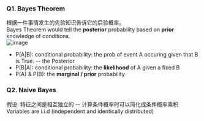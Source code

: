 ### Q1. Bayes Theorem
根据一件事情发生的先验知识告诉它的后验概率。    
Bayes Theorem would tell the **posterior** probability based on **prior** knowledge of conditions.    
![image](https://user-images.githubusercontent.com/56160038/179351738-6d6f580c-50c9-49de-8af8-ee37bef2ae98.png)    
* P(A|B): conditional probability: the prob of event A occuring given that B is True. -- the Posterior 
* P(B|A): conditional probability: the **likelihood** of A given a fixed B
* P(A) & P(B): the **marginal / prior** probability 

### Q2. Naive Bayes 
假设: 特征之间是相互独立的 -- 计算条件概率时可以简化成条件概率乘积    
Variables are i.i.d (independent and identically distributed)

